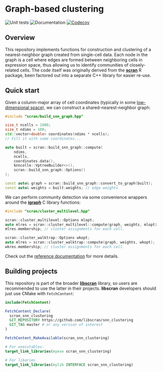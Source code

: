 # Graph-based clustering

![Unit tests](https://github.com/libscran/snn_clustering/actions/workflows/run-tests.yaml/badge.svg)
![Documentation](https://github.com/libscran/snn_clustering/actions/workflows/doxygenate.yaml/badge.svg)
[![Codecov](https://codecov.io/gh/libscran/snn_clustering/graph/badge.svg?token=qklLZtJSE9)](https://codecov.io/gh/libscran/snn_clustering)

## Overview

This repository implements functions for construction and clustering of a nearest-neighbor graph created from single-cell data.
Each node in the graph is a cell where edges are formed between neighboring cells in expression space, thus allowing us to identify communities of closely-related cells.
The code itself was originally derived from the [**scran**](https://bioconductor.org/packages/scran) R package,
been factored out into a separate C++ library for easier re-use.

## Quick start

Given a column-major array of cell coordinates (typically in some [low-dimensional space](https://github.com/libscran/principal_component_analysis)),
we can construct a shared-nearest-neighbor graph:

```cpp
#include "scran/build_snn_graph.hpp"

size_t ncells = 1000;
size_t ndims = 100;
std::vector<double> coordinates(ndims * ncells);
// Fill it with some coordinates...

auto built = scran::build_snn_graph::compute(
    ndims,
    ncells,
    coordinates.data(),
    knncolle::VptreeBuilder<>(),
    scran::build_snn_graph::Options()
);

const auto& graph = scran::build_snn_graph::convert_to_graph(built);
const auto& weights = built.weights; // edge weights
```

We can perform community detection via some convenience wrappers around the [**igraph**](https://igraph.org) C library functions:

```cpp
#include "scran/cluster_multilevel.hpp"

scran::cluster_multilevel::Options mlopt;
auto mlres = scran::cluster_multilevel::compute(graph, weights, mlopt);
mlres.membership; // cluster assignments for each cell.

scran::cluster_walktrap::Options wkopt;
auto mlres = scran::cluster_walktrap::compute(graph, weights, wkopt);
wkres.membership; // cluster assignments for each cell.
```

Check out the [reference documentation](https://libscran.github.io/snn_clustering) for more details.

## Building projects

This repository is part of the broader [**libscran**](https://github.com/libscran/libscran) library,
so users are recommended to use the latter in their projects.
**libscran** developers should just use CMake with `FetchContent`:

```cmake
include(FetchContent)

FetchContent_Declare(
  scran_snn_clustering 
  GIT_REPOSITORY https://github.com/libscran/snn_clustering
  GIT_TAG master # or any version of interest
)

FetchContent_MakeAvailable(scran_snn_clustering)

# For executables:
target_link_libraries(myexe scran_snn_clustering)

# For libaries
target_link_libraries(mylib INTERFACE scran_snn_clustering)
```
